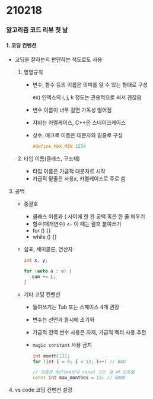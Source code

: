 # 210218

### 알고리즘 코드 리뷰 첫 날

#### 

#### 1. 코딩 컨벤션

- 코딩을 잘하는지 판단하는 척도로도 사용

  1. 명명규칙

     - 변수, 함수 등의 이름은 의미를 알 수 있는 형태로 구성

       ex) 인덱스의 i, j, k 정도는 관용적으로 써서 괜찮음

     - 변수 이름이 너무 길면 가독성 떨어짐

     - 자바는 카멜케이스, C++은 스네이크케이스

     - 상수, 매크로 이름은 대문자와 밑줄로 구성

       ```c++
       #define MAX_MIN 1234
       ```

       

  2. 타입 이름(클래스, 구조체)

     - 타입 이름은 가급적 대문자로 시작
     - 가급적 밑줄은 사용x, 카멜케이스로 주로 씀

     

3. 공백

   - 중괄호

     - 클래스 이름과 { 사이에 한 칸 공백 혹은 한 줄 띄우기
     - 함수(매개변수) <- 이 때는 괄호 붙여쓰기
     - for () {}
     - while () {}

   - 쉼표, 세미콜론, 연산자

     ```c++
     int x, y;
     
     for (auto a : v) {
     	sum += i;
     }
     
     ```

   - 기타 코딩 컨벤션

     - 들여쓰기는 Tab 또는 스페이스 4개 권장

     - 변수는 선언과 동시에 초기화

     - 가급적 전역 변수 사용은 자제, 가급적 벡터 사용 추천

     - `magic constant` 사용 금지

       ```c++
       int month[12];
       for (int i = 0; i < 12; i++) // BAD
       
       // 요즘은 define보다 const 쓰는 걸 더 선호함
       const int max_monthes = 12; // GOOD
       ```

4. vs code 코딩 컨벤션 설정

   















